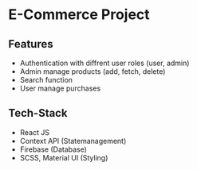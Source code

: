# E-Commerce Project

## Features

- Authentication with diffrent user roles (user, admin)
- Admin manage products (add, fetch, delete)
- Search function
- User manage purchases

## Tech-Stack

- React JS 
- Context API (Statemanagement)
- Firebase (Database)
- SCSS, Material UI (Styling)



